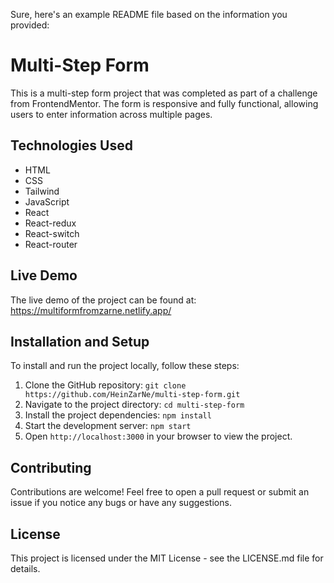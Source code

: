 Sure, here's an example README file based on the information you provided:

# Multi-Step Form

This is a multi-step form project that was completed as part of a challenge from FrontendMentor. The form is responsive and fully functional, allowing users to enter information across multiple pages.

## Technologies Used

- HTML
- CSS
- Tailwind
- JavaScript
- React
- React-redux
- React-switch
- React-router

## Live Demo

The live demo of the project can be found at: https://multiformfromzarne.netlify.app/

## Installation and Setup

To install and run the project locally, follow these steps:

1. Clone the GitHub repository: `git clone https://github.com/HeinZarNe/multi-step-form.git`
2. Navigate to the project directory: `cd multi-step-form`
3. Install the project dependencies: `npm install`
4. Start the development server: `npm start`
5. Open `http://localhost:3000` in your browser to view the project.

## Contributing

Contributions are welcome! Feel free to open a pull request or submit an issue if you notice any bugs or have any suggestions.

## License

This project is licensed under the MIT License - see the LICENSE.md file for details.
